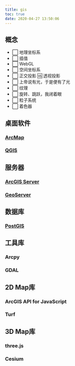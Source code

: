 ```yaml
---
title: gis
toc: true
date: 2020-04-27 13:50:06
---
```


## 概念
- ⬜ 地理坐标系
- ⬜ 插值
- ⬜ WebGL
- ⬜ 空间坐标系
- ⬜ 正交投影 🆚 透视投影
- ⬜ 上帝说有光，于是便有了光
- ⬜ 纹理
- ⬜ 旋转、跳跃，我闭着眼
- ⬜ 粒子系统
- ⬜ 着色器


## 桌面软件

### [ArcMap](https://desktop.arcgis.com/zh-cn/desktop/)

### [QGIS](https://www.qgis.org/zh_CN/site/)

## 服务器

### [ArcGIS Server](https://enterprise.arcgis.com/zh-cn/server/)

### [GeoServer](http://geoserver.org/)

## 数据库
### [PostGIS](http://www.postgis.org/)

## 工具库
### Arcpy

### GDAL

## 2D Map库
### ArcGIS API for JavaScript

### Turf

## 3D Map库
### three.js

### Cesium
